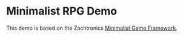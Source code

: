 # Minimalist RPG Demo #

This demo is based on the Zachtronics [Minimalist Game Framework](https://github.com/zachbarth/minimalist-game-framework).
